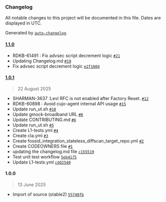 ### Changelog

All notable changes to this project will be documented in this file. Dates are displayed in UTC.

Generated by [`auto-changelog`](https://github.com/CookPete/auto-changelog).

#### [1.1.0](https://github.com/rdkcentral/advanced-security/compare/1.0.1...1.1.0)

- RDKB-61491 : Fix advsec script decrement logic [`#21`](https://github.com/rdkcentral/advanced-security/pull/21)
- Updating Changelog.md [`#19`](https://github.com/rdkcentral/advanced-security/pull/19)
- Fix advsec script decrement logic [`e2f1604`](https://github.com/rdkcentral/advanced-security/commit/e2f160497d7b0dd9b48969a870624f367578c5d6)

#### [1.0.1](https://github.com/rdkcentral/advanced-security/compare/1.0.0...1.0.1)

> 22 August 2025

- SHARMAN-3637 :Levl RFC is not enabled after Factory Reset. [`#12`](https://github.com/rdkcentral/advanced-security/pull/12)
- RDKB-60898 : Avoid cujo-agent internal API usage [`#15`](https://github.com/rdkcentral/advanced-security/pull/15)
- Update run_ut.sh [`#10`](https://github.com/rdkcentral/advanced-security/pull/10)
- Update gmock-broadband URL [`#8`](https://github.com/rdkcentral/advanced-security/pull/8)
- Update CONTRIBUTING.md [`#6`](https://github.com/rdkcentral/advanced-security/pull/6)
- Update run_ut.sh [`#5`](https://github.com/rdkcentral/advanced-security/pull/5)
- Create L1-tests.yml [`#4`](https://github.com/rdkcentral/advanced-security/pull/4)
- Create cla.yml [`#3`](https://github.com/rdkcentral/advanced-security/pull/3)
- Create fossid_integration_stateless_diffscan_target_repo.yml [`#2`](https://github.com/rdkcentral/advanced-security/pull/2)
- Create CODEOWNERS file [`#1`](https://github.com/rdkcentral/advanced-security/pull/1)
- updating the changelog.md file [`c155519`](https://github.com/rdkcentral/advanced-security/commit/c1555192bbe6c2e48ac278a70b3e2a3137cd5a38)
- Test unit test workflow [`5eb4175`](https://github.com/rdkcentral/advanced-security/commit/5eb417595ba128df4f16e90d7f4251c5bd98c0c9)
- Update L1-tests.yml [`cdd2540`](https://github.com/rdkcentral/advanced-security/commit/cdd254086c26fd8529e10e694d3713c07ce96415)

#### 1.0.0

> 13 June 2025

- Import of source (stable2) [`55740fb`](https://github.com/rdkcentral/advanced-security/commit/55740fbcd9f7f71a3b57d286f6f9b6f919819b8b)
